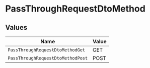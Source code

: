 # PassThroughRequestDtoMethod


## Values

| Name                              | Value                             |
| --------------------------------- | --------------------------------- |
| `PassThroughRequestDtoMethodGet`  | GET                               |
| `PassThroughRequestDtoMethodPost` | POST                              |